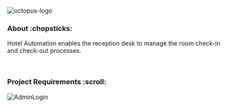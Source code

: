 
![octopus-logo](https://user-images.githubusercontent.com/60256102/190878346-72472fa2-2b4a-4aad-92f0-882aa8b8974d.png)

<h3> About :chopsticks: </h3>
 
<p> Hotel Automation enables the reception desk to manage the room check-in and check-out processes. </p>

<br/>

  <h3>Project Requirements :scroll: </h3>


  ![AdminLogin](https://user-images.githubusercontent.com/60256102/181841442-e942704e-810c-4680-a20c-e33a72ecc694.png)
